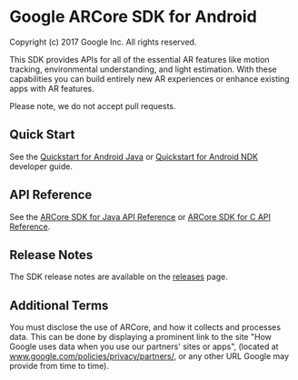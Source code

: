 Google ARCore SDK for Android
=============================
Copyright (c) 2017 Google Inc.  All rights reserved.

This SDK provides APIs for all of the essential AR features like motion tracking, environmental understanding, and light estimation. With these capabilities you can build entirely new AR experiences or enhance existing apps with AR features.

Please note, we do not accept pull requests.

## Quick Start

See the [Quickstart for Android Java](//developers.google.com/ar/develop/java/quickstart) or [Quickstart for Android NDK](//developers.google.com/ar/develop/c/quickstart) developer guide.

## API Reference

See the [ARCore SDK for Java API Reference](//developers.google.com/ar/reference/java) or [ARCore SDK for C API Reference](//developers.google.com/ar/reference/c).

## Release Notes

The SDK release notes are available on the [releases](//github.com/google-ar/arcore-android-sdk/releases) page.

## Additional Terms

You must disclose the use of ARCore, and how it collects and processes data. This can be done by displaying a prominent link to the site "How Google uses data when you use our partners' sites or apps", (located at www.google.com/policies/privacy/partners/, or any other URL Google may provide from time to time).
